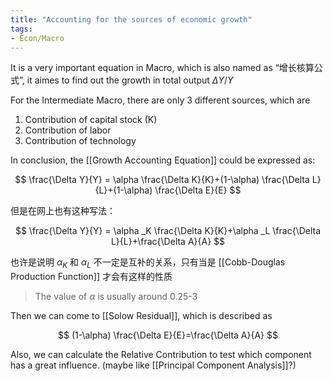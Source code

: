 ```yaml
---
title: "Accounting for the sources of economic growth"
tags:
- Econ/Macro
---
```


It is a  very important equation in Macro, which is also named as “增长核算公式”, it aimes to find out the growth in total output $\Delta Y / Y$

For the Intermediate Macro, there are only 3 different sources, which are

1. Contribution of capital stock (K)
2. Contribution of labor
3. Contribution of technology

In conclusion, the [[Growth Accounting Equation]] could be expressed as: 

$$
\frac{\Delta Y}{Y} = \alpha \frac{\Delta K}{K}+(1-\alpha) \frac{\Delta L}{L}+(1-\alpha) \frac{\Delta E}{E}
$$

但是在网上也有这种写法：

$$
\frac{\Delta Y}{Y} = \alpha _K \frac{\Delta K}{K}+\alpha _L \frac{\Delta L}{L}+\frac{\Delta A}{A}
$$

也许是说明 $\alpha _K$ 和 $\alpha _L$ 不一定是互补的关系，只有当是 [[Cobb-Douglas Production Function]] 才会有这样的性质

> The value of $\alpha$ is usually around 0.25-3

Then we can come to [[Solow Residual]], which is described as

$$
(1-\alpha) \frac{\Delta E}{E}=\frac{\Delta A}{A}
$$

Also, we can calculate the Relative Contribution to test which component has a great influence. (maybe like [[Principal Component Analysis]]?)

